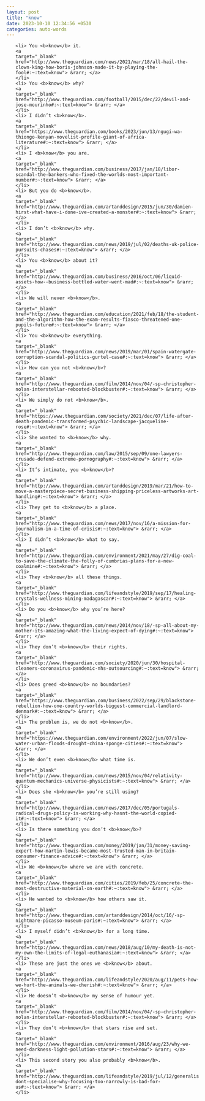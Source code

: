 ```yaml
---
layout: post
title: "know"
date: 2023-10-10 12:34:56 +0530
categories: auto-words
---
```

<ol>

    <li> You <b>know</b> it.
    <a 
    target="_blank" 
    href="http://www.theguardian.com/news/2021/mar/18/all-hail-the-clown-king-how-boris-johnson-made-it-by-playing-the-fool#:~:text=know"> &rarr; </a>
    </li>
    <li> You <b>know</b> why?
    <a 
    target="_blank" 
    href="http://www.theguardian.com/football/2015/dec/22/devil-and-jose-mourinho#:~:text=know"> &rarr; </a>
    </li>
    <li> I didn’t <b>know</b>.
    <a 
    target="_blank" 
    href="https://www.theguardian.com/books/2023/jun/13/ngugi-wa-thiongo-kenyan-novelist-profile-giant-of-africa-literature#:~:text=know"> &rarr; </a>
    </li>
    <li> I <b>know</b> you are.
    <a 
    target="_blank" 
    href="http://www.theguardian.com/business/2017/jan/18/libor-scandal-the-bankers-who-fixed-the-worlds-most-important-number#:~:text=know"> &rarr; </a>
    </li>
    <li> But you do <b>know</b>.
    <a 
    target="_blank" 
    href="http://www.theguardian.com/artanddesign/2015/jun/30/damien-hirst-what-have-i-done-ive-created-a-monster#:~:text=know"> &rarr; </a>
    </li>
    <li> I don’t <b>know</b> why.
    <a 
    target="_blank" 
    href="http://www.theguardian.com/news/2019/jul/02/deaths-uk-police-pursuits-chases#:~:text=know"> &rarr; </a>
    </li>
    <li> You <b>know</b> about it?
    <a 
    target="_blank" 
    href="http://www.theguardian.com/business/2016/oct/06/liquid-assets-how--business-bottled-water-went-mad#:~:text=know"> &rarr; </a>
    </li>
    <li> We will never <b>know</b>.
    <a 
    target="_blank" 
    href="http://www.theguardian.com/education/2021/feb/18/the-student-and-the-algorithm-how-the-exam-results-fiasco-threatened-one-pupils-future#:~:text=know"> &rarr; </a>
    </li>
    <li> You <b>know</b> everything.
    <a 
    target="_blank" 
    href="http://www.theguardian.com/news/2019/mar/01/spain-watergate-corruption-scandal-politics-gurtel-case#:~:text=know"> &rarr; </a>
    </li>
    <li> How can you not <b>know</b>?
    <a 
    target="_blank" 
    href="http://www.theguardian.com/film/2014/nov/04/-sp-christopher-nolan-interstellar-rebooted-blockbuster#:~:text=know"> &rarr; </a>
    </li>
    <li> We simply do not <b>know</b>.
    <a 
    target="_blank" 
    href="https://www.theguardian.com/society/2021/dec/07/life-after-death-pandemic-transformed-psychic-landscape-jacqueline-rose#:~:text=know"> &rarr; </a>
    </li>
    <li> She wanted to <b>know</b> why.
    <a 
    target="_blank" 
    href="http://www.theguardian.com/law/2015/sep/09/one-lawyers-crusade-defend-extreme-pornography#:~:text=know"> &rarr; </a>
    </li>
    <li> It’s intimate, you <b>know</b>?
    <a 
    target="_blank" 
    href="http://www.theguardian.com/artanddesign/2019/mar/21/how-to-move-a-masterpiece-secret-business-shipping-priceless-artworks-art-handling#:~:text=know"> &rarr; </a>
    </li>
    <li> They get to <b>know</b> a place.
    <a 
    target="_blank" 
    href="http://www.theguardian.com/news/2017/nov/16/a-mission-for-journalism-in-a-time-of-crisis#:~:text=know"> &rarr; </a>
    </li>
    <li> I didn’t <b>know</b> what to say.
    <a 
    target="_blank" 
    href="http://www.theguardian.com/environment/2021/may/27/dig-coal-to-save-the-climate-the-folly-of-cumbrias-plans-for-a-new-coalmine#:~:text=know"> &rarr; </a>
    </li>
    <li> They <b>know</b> all these things.
    <a 
    target="_blank" 
    href="http://www.theguardian.com/lifeandstyle/2019/sep/17/healing-crystals-wellness-mining-madagascar#:~:text=know"> &rarr; </a>
    </li>
    <li> Do you <b>know</b> why you’re here?
    <a 
    target="_blank" 
    href="http://www.theguardian.com/news/2014/nov/18/-sp-all-about-my-mother-its-amazing-what-the-living-expect-of-dying#:~:text=know"> &rarr; </a>
    </li>
    <li> They don’t <b>know</b> their rights.
    <a 
    target="_blank" 
    href="http://www.theguardian.com/society/2020/jun/30/hospital-cleaners-coronavirus-pandemic-nhs-outsourcing#:~:text=know"> &rarr; </a>
    </li>
    <li> Does greed <b>know</b> no boundaries?
    <a 
    target="_blank" 
    href="https://www.theguardian.com/business/2022/sep/29/blackstone-rebellion-how-one-country-worlds-biggest-commercial-landlord-denmark#:~:text=know"> &rarr; </a>
    </li>
    <li> The problem is, we do not <b>know</b>.
    <a 
    target="_blank" 
    href="https://www.theguardian.com/environment/2022/jun/07/slow-water-urban-floods-drought-china-sponge-cities#:~:text=know"> &rarr; </a>
    </li>
    <li> We don’t even <b>know</b> what time is.
    <a 
    target="_blank" 
    href="http://www.theguardian.com/news/2015/nov/04/relativity-quantum-mechanics-universe-physicists#:~:text=know"> &rarr; </a>
    </li>
    <li> Does she <b>know</b> you’re still using?
    <a 
    target="_blank" 
    href="http://www.theguardian.com/news/2017/dec/05/portugals-radical-drugs-policy-is-working-why-hasnt-the-world-copied-it#:~:text=know"> &rarr; </a>
    </li>
    <li> Is there something you don’t <b>know</b>?
    <a 
    target="_blank" 
    href="http://www.theguardian.com/money/2019/jan/31/money-saving-expert-how-martin-lewis-became-most-trusted-man-in-britain-consumer-finance-advice#:~:text=know"> &rarr; </a>
    </li>
    <li> We <b>know</b> where we are with concrete.
    <a 
    target="_blank" 
    href="http://www.theguardian.com/cities/2019/feb/25/concrete-the-most-destructive-material-on-earth#:~:text=know"> &rarr; </a>
    </li>
    <li> He wanted to <b>know</b> how others saw it.
    <a 
    target="_blank" 
    href="http://www.theguardian.com/artanddesign/2014/oct/16/-sp-nightmare-picasso-museum-paris#:~:text=know"> &rarr; </a>
    </li>
    <li> I myself didn’t <b>know</b> for a long time.
    <a 
    target="_blank" 
    href="http://www.theguardian.com/news/2018/aug/10/my-death-is-not-my-own-the-limits-of-legal-euthanasia#:~:text=know"> &rarr; </a>
    </li>
    <li> These are just the ones we <b>know</b> about.
    <a 
    target="_blank" 
    href="http://www.theguardian.com/lifeandstyle/2020/aug/11/pets-how-we-hurt-the-animals-we-cherish#:~:text=know"> &rarr; </a>
    </li>
    <li> He doesn’t <b>know</b> my sense of humour yet.
    <a 
    target="_blank" 
    href="http://www.theguardian.com/film/2014/nov/04/-sp-christopher-nolan-interstellar-rebooted-blockbuster#:~:text=know"> &rarr; </a>
    </li>
    <li> They don’t <b>know</b> that stars rise and set.
    <a 
    target="_blank" 
    href="http://www.theguardian.com/environment/2016/aug/23/why-we-need-darkness-light-pollution-stars#:~:text=know"> &rarr; </a>
    </li>
    <li> This second story you also probably <b>know</b>.
    <a 
    target="_blank" 
    href="http://www.theguardian.com/lifeandstyle/2019/jul/12/generalise-dont-specialise-why-focusing-too-narrowly-is-bad-for-us#:~:text=know"> &rarr; </a>
    </li>